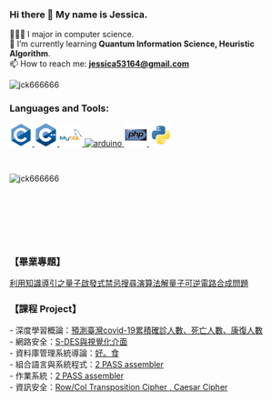 ### Hi there 👋 My name is Jessica. 
👩🏻‍💻 I major in computer science.
<br>
🌱 I’m currently learning **Quantum Information Science, Heuristic Algorithm**.
<br>
📫 How to reach me: **jessica53164@gmail.com**


<p align="left"> <img src="https://komarev.com/ghpvc/?username=jck666666&label=Profile%20views&color=0e75b6&style=flat" alt="jck666666" /> </p>

<h3 align="left">Languages and Tools:</h3>

<p align="left"> <a href="https://www.cprogramming.com/" target="_blank" rel="noreferrer"> <img src="https://raw.githubusercontent.com/devicons/devicon/master/icons/c/c-original.svg" alt="c" width="40" height="40"/> </a> <a href="https://www.w3schools.com/cpp/" target="_blank" rel="noreferrer"> <img src="https://raw.githubusercontent.com/devicons/devicon/master/icons/cplusplus/cplusplus-original.svg" alt="cplusplus" width="40" height="40"/> </a> <a href="https://www.djangoproject.com/" target="_blank" rel="noreferrer">  <img src="https://raw.githubusercontent.com/devicons/devicon/master/icons/mysql/mysql-original-wordmark.svg" alt="mysql" width="40" height="40"/> </a> <a href="https://pandas.pydata.org/" target="_blank" rel="noreferrer"> <img src="https://cdn.worldvectorlogo.com/logos/arduino-1.svg" alt="arduino" width="40" height="40"/> </a> <a href="https://getbootstrap.com" target="_blank" rel="noreferrer">  <img src="https://raw.githubusercontent.com/devicons/devicon/master/icons/php/php-original.svg" alt="php" width="40" height="40"/> </a> <a href="https://www.python.org" target="_blank" rel="noreferrer"> <img src="https://raw.githubusercontent.com/devicons/devicon/master/icons/python/python-original.svg" alt="python" width="40" height="40"/> </a> </p>

<br>

<p><img align="left" src="https://github-readme-stats.vercel.app/api/top-langs?username=jck666666&show_icons=true&locale=en&layout=compact" alt="jck666666" /></p>

<br><br><br><br><br><br><br>



<h3> 【畢業專題】</h3>
<a href="https://github.com/jck666666/Reversible-Logic-Circuit-Synthesis">利用知識導引之量子啟發式禁忌搜尋演算法解量子可逆電路合成問題</a></br>

<h3>【課程 Project】</h3>
- 深度學習概論：<a href="https://github.com/jck666666/Time-Series-Forecasting.git">預測臺灣covid-19累積確診人數、死亡人數、康復人數</a></br>
- 網路安全：<a href="https://github.com/jck666666/S-DES">S-DES與視覺化介面 </a> </br>
- 資料庫管理系統導論：<a href="https://github.com/jck666666/DBMS">好。食 </a> </br>
- 組合語言與系統程式：<a href="https://github.com/jck666666/2-pass-assembler">2 PASS assembler </a></br>
- 作業系統：<a href="https://github.com/jck666666/2-pass-assembler">2 PASS assembler </a></br>
- 資訊安全：<a href="https://github.com/jck666666/Row-Col-Transposition-Cipher">Row/Col Transposition Cipher ,  </a>
<a href="https://github.com/jck666666/Caesar-Cipher"> Caesar Cipher </a></br>
